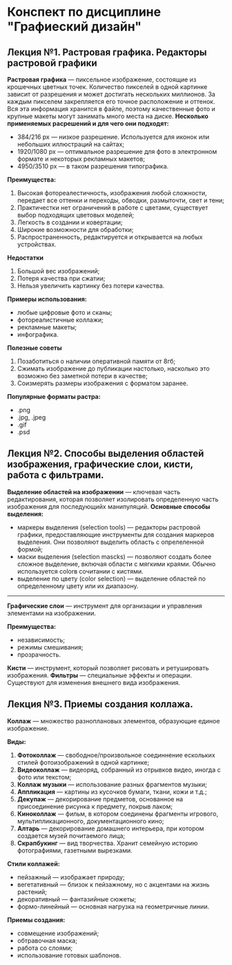 # Конспект по дисциплине "Графиеский дизайн"
## Лекция №1. Растровая графика. Редакторы растровой графики
**Растровая графика** — пиксельное изображение, состоящие из крошечных цветных точек. Количество пикселей в одной картинке зависит от разрешения и может достигать нескольких миллионов. За каждым пикселем закрепляется его точное расположение и оттенок. Вся эта информация хранится в файле, поэтому качественные фото и крупные макеты могут занимать много места на диске.
**Несколько применяемых расрешений и для чего они подходят:**
* 384/216 px — низкое разрешение. Используется для иконок или небольших иллюстраций на сайтах;
* 1920/1080 px — оптимальное разрешение для фото в электронном формате и некоторых рекламных макетов;
* 4950/3510 px — в таком разрешения типографика.

**Преимущества:**
1. Высокая фотореалестичность, изображения любой сложности, передает все оттенки и переходы, обводки, размыточти, свет и тени;
2. Практичестки нет ограничений в работе с цветами, существует выбор подходящих цветовых моделей;
3. Легкость в создании и ковертации;
4. Широкие возможности для обработки;
5. Распространенность, редактируется и открывается на любых устройствах.

**Недостатки**
1. Большой вес изображений;
2. Потеря качества при сжатии;
3. Нельзя увеличить картинку без потери качества.

**Примеры использования:**
* любые цифровые фото и сканы;
* фотореалистичные коллажи;
* рекламные макеты;
* инфографика.

**Полезные советы**
1. Позаботиться о наличии оперативной памяти от 8гб;
2. Сжимать изображение до публикации настолько, насколько это возможно без заметной потери в качестве;
3. Соизмерять размеры изображения с форматом заранее.

**Популярные форматы растра:**
* .png
* .jpg, .jpeg
* .gif
* .psd

## Лекция №2. Способы выделения областей изображения, графические слои, кисти, работа с фильтрами.
**Выделение областей на изображении** — ключевая часть редактирования, которая позволяет изолировать определенную часть изображения для последующийх манипуляций. 
**Основные способы выделения:**
* маркеры выделения (selection tools) — редакторы растровой графики, предоставляющие инструменты для создания маркеров выделения. Они позволяют выделить область с опрелеленной формой;
* маски выделения (selection mascks) — позволяют создать более сложное выделение, включая области с мягкими краями. Обычно используется colorв сочитании с кистями.
* выделение по цвету (color selection) — выделение областей по определенному цвету или их диапазону.

--------------------------------

**Графические слои** — инструмент для организации и управления элементами на изображении. 

**Преимущества:**
* независимость;
* режимы смешивания;
* прозрачность.

**Кисти** — инструмент, который позволяет рисовать и ретушировать изображения.
**Фильтры** — специальные эффекты и операции. Существуют для изменения внешнего вида изображения.

## Лекция №3. Приемы создания коллажа.
**Коллаж** — множество разноплановых элементов, образующие единое изображение.

**Виды:**
1. **Фотоколлаж** — свободное/произвольное соединнение ескольких стилей фотоизображений в одной картинке;
2. **Видеоколлаж** — видеоряд, собранный из отрывков видео, иногда с фото или текстом;
3. **Коллаж музыки** — использование разных фрагментов музыки;
4. **Аппликация** — картины из кусочков бумаги, ткани, кожи и т.д.;
5. **Декупаж** — декорирование предметов, основанное на присоединение рисунка к предмету, покрыв лаком;
6. **Киноколлаж** — фильм, в котором соединены фрагменты игрового, мультипликационного, документационного кино;
7. **Алтарь** — декорирование домашнего интерьера, при котором создается музей почитаемого лица;
8. **Скрапбукинг** — вид творчества. Хранит семейную историю фотографиями, газетными вырезками.

**Стили коллажей:**
* пейзажный — изображает природу;
* вегетативный — близок к пейзажному, но с акцентами на жизнь растений;
* декоративный — фантазийные сюжеты;
* формо-линейный — основная нагрузка на геометричные линии.

**Приемы создания:**
* совмещение изображений;
* обтравочная маска;
* работа со слоями;
* использование готовых шаблонов.


<!--stackedit_data:
eyJoaXN0b3J5IjpbLTQ5NDQxNzc4Nyw1OTE5MDk1MDNdfQ==
-->